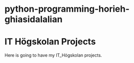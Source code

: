 # python-programming-horieh-ghiasidalalian
# IT Högskolan Projects

Here is going to have my IT_Högskolan projects.
